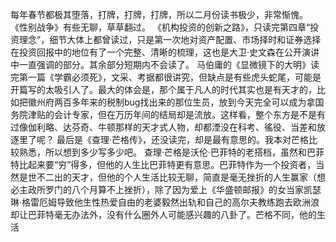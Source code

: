 每年春节都极其堕落，打牌，打牌，打牌，所以二月份读书极少，非常惭愧。
《性别战争》有些无聊，草草翻过。
《机构投资的创新之路》，只读完第四章“投资理念”，细节大体上都曾读过，只是第一次地对资产配置、市场择时和证券选择在投资回报中的地位有了一个完整、清晰的梳理，这也是大卫·史文森在公开演讲中一直强调的部分。其余部分短期内不会读了。
马伯庸的《显微镜下的大明》读完第一篇《学霸必须死》，文采、考据都很讲究，但缺点是有些虎头蛇尾，可能是开篇写的太吸引人了。最大的体会是，那个属于凡人的时代其实也是有天才的，比如把徽州府两百多年来的税制bug找出来的那位生员，放到今天完全可以成为拿国务院津贴的会计专家，但在万历年间的结局却是流放。这样看，整个东方是不是有过像伽利略、达芬奇、牛顿那样的天才式人物，却都湮没在科考、徭役、当差和放逐里了呢？
最后是《查理·芒格传》，还没读完，却是最有意思的。我本对芒格比较熟悉，所以想到多少写多少吧。
查理·芒格是沃伦·巴菲特的老搭档，虽然和巴菲特比起来要“穷”得多，但他的人生比巴菲特更有意思。巴菲特作为一个投资者，当然是世不二出的天才，但他的个人生活比较无聊，简直是毫无挫折的人生赢家（想必主政所罗门的八个月算不上挫折），除了因为爱上《华盛顿邮报》的女当家凯瑟琳·格雷厄姆导致他生性热爱自由的老婆毅然出轨和自己的高尔夫教练跑去欧洲浪却让巴菲特毫无办法外，没有什么圈外人可能感兴趣的八卦了。芒格不同，他的生活
<!--stackedit_data:
eyJoaXN0b3J5IjpbLTc2MjM3NTA0NiwxMjEzNTU1MzQ2XX0=
-->